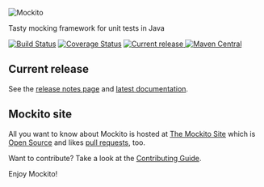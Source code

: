 ![Mockito](http://docs.mockito.googlecode.com/hg/latest/org/mockito/logo.jpg)
  
Tasty mocking framework for unit tests in Java

[![Build Status](https://travis-ci.org/mockito/mockito.svg?branch=master)](https://travis-ci.org/mockito/mockito) [![Coverage Status](http://img.shields.io/coveralls/mockito/mockito/master.svg)](https://coveralls.io/r/mockito/mockito) [ ![Current release](https://api.bintray.com/packages/szczepiq/maven/mockito/images/download.svg) ](https://bintray.com/szczepiq/maven/mockito/_latestVersion) [![Maven Central](https://maven-badges.herokuapp.com/maven-central/org.mockito/mockito-core/badge.svg)](https://maven-badges.herokuapp.com/maven-central/org.mockito/mockito-core)

## Current release
See the [release notes page](https://github.com/mockito/mockito/blob/master/doc/release-notes/official.md) and [latest documentation](http://mockito.github.io/mockito/docs/current/org/mockito/Mockito.html).

## Mockito site

All you want to know about Mockito is hosted at [The Mockito Site](http://site.mockito.org) which is [Open Source](https://github.com/mockito/mockito.github.io) and likes [pull requests](https://github.com/mockito/mockito.github.io/pulls), too.

Want to contribute? Take a look at the [Contributing Guide](https://github.com/mockito/mockito/blob/master/CONTRIBUTING.md).

Enjoy Mockito!
